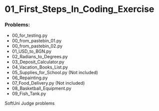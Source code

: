 # 01_First_Steps_In_Coding_Exercise

### Problems:
- 00_for_testing.py
- 00_from_pastebin_01.py
- 00_from_pastebin_02.py
- 01_USD_to_BGN.py
- 02_Radians_to_Degrees.py
- 03_Deposit_Calculator.py
- 04_Vacation_Books_List.py
- 05_Supplies_for_School.py (Not included)
- 06_Repainting.py
- 07_Food_Delivery.py (Not included)
- 08_Basketball_Equipment.py
- 09_Fish_Tank.py


SoftUni Judge problems
